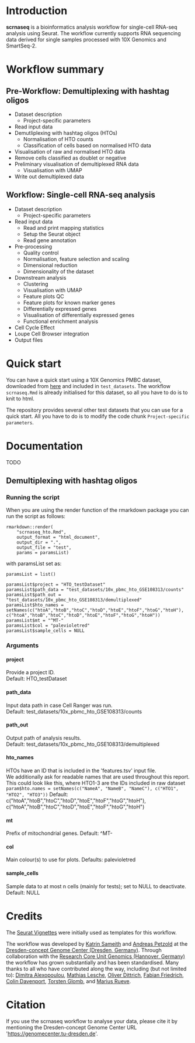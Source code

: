 # Introduction
**scrnaseq** is a bioinformatics analysis workflow for single-cell RNA-seq analysis using Seurat. The workflow currently supports RNA sequencing data derived for single samples processed with 10X Genomics and SmartSeq-2. 

# Workflow summary
## Pre-Workflow: Demultiplexing with hashtag oligos
* Dataset description
  + Project-specific parameters
* Read input data
* Demutliplexing with hashtag oligos (HTOs)
  + Normalisation of HTO counts
  + Classification of cells based on normalised HTO data
* Visualisation of raw and normalised HTO data
* Remove cells classified as doublet or negative
* Preliminary visualisation of demultiplexed RNA data
  + Visualisation with UMAP
* Write out demultiplexed data

## Workflow: Single-cell RNA-seq analysis 
* Dataset description
  + Project-specific parameters  
* Read input data  
  + Read and print mapping statistics  
  + Setup the Seurat object  
  + Read gene annotation  
* Pre-processing  
  + Quality control  
  + Normalisation, feature selection and scaling  
  + Dimensional reduction  
  + Dimensionality of the dataset  
* Downstream analysis  
  + Clustering  
  + Visualisation with UMAP  
  + Feature plots QC  
  + Feature plots for known marker genes  
  + Differentially expressed genes  
  + Visualisation of differentially expressed genes  
  + Functional enrichment analysis  
* Cell Cycle Effect  
* Loupe Cell Browser integration  
* Output files  

# Quick start
You can have a quick start using a 10X Genomics PMBC dataset, downloaded from [here](https://support.10xgenomics.com/single-cell-gene-expression/datasets/3.0.0/pbmc_1k_v3) and included in <code>test_datasets</code>. The workflow <code>scrnaseq.Rmd</code> is already initialised for this dataset, so all you have to do is to knit to html. 

The repository provides several other test datasets that you can use for a quick start. All you have to do is to modify the code chunk <code>Project-specific parameters</code>. 

# Documentation 
TODO

## Demultiplexing with hashtag oligos

### Running the script
When you are using the render function of the rmarkdown package you can run the script as follows:
```
rmarkdown::render(
    "scrnaseq_hto.Rmd",
    output_format = "html_document",
    output_dir = ".",
    output_file = "test",
    params = paramsList)
```
with paramsList set as:
```
paramsList = list()

paramsList$project = "HTO_testDataset"
paramsList$path_data = "test_datasets/10x_pbmc_hto_GSE108313/counts"
paramsList$path_out = "test_datasets/10x_pbmc_hto_GSE108313/demultiplexed"
paramsList$hto_names = setNames(c("htoA","htoB","htoC","htoD","htoE","htoF","htoG","htoH"), c("htoA","htoB","htoC","htoD","htoE","htoF","htoG","htoH"))
paramsList$mt = "^MT-"
paramsList$col = "palevioletred"
paramsList$sample_cells = NULL
```

### Arguments
#### project
Provide a project ID.  
Default: HTO_testDataset

#### path_data
Input data path in case Cell Ranger was run.  
Default: test_datasets/10x_pbmc_hto_GSE108313/counts

#### path_out
Output path of analysis results.  
Default: test_datasets/10x_pbmc_hto_GSE108313/demultiplexed

#### hto_names
HTOs have an ID that is included in the 'features.tsv' input file.  
We additionally ask for readable names that are used throughout this report.   
This could look like this, where HTO1-3 are the IDs included in raw dataset
```param$hto.names = setNames(c("NameA", "NameB", "NameC"), c("HTO1", "HTO2", "HTO3"))```
Default: c("htoA","htoB","htoC","htoD","htoE","htoF","htoG","htoH"), c("htoA","htoB","htoC","htoD","htoE","htoF","htoG","htoH")

#### mt
Prefix of mitochondrial genes.
Default: ^MT-

#### col
Main colour(s) to use for plots.
Defaults: palevioletred

#### sample_cells
Sample data to at most n cells (mainly for tests); set to NULL to deactivate.
Default: NULL

# Credits
The [Seurat Vignettes](https://satijalab.org/seurat/vignettes.html) were initially used as templates for this workflow. 

The workflow was developed by [Katrin Sameith](https://github.com/ktrns) and [Andreas Petzold](https://github.com/andpet0101) at the [Dresden-concept Genome Center (Dresden, Germany)](https://genomecenter.tu-dresden.de/about-us). Through collaboration with the [Research Core Unit Genomics (Hannover, Germany)](https://www.mhh.de/genomics) the workflow has grown substantially and has been standardised. Many thanks to all who have contributed along the way, including (but not limited to): [Dimitra Alexopoulou](https://github.com/dimialex), [Mathias Lesche](https://github.com/mlesche), [Oliver Dittrich](https://github.com/Oliver-D-B), [Fabian Friedrich](https://github.com/Colorstorm), [Colin Davenport](https://github.com/colindaven), [Torsten Glomb](https://github.com/tglomb), and [Marius Rueve](https://github.com/mariusrueve).

# Citation
If you use the scrnaseq workflow to analyse your data, please cite it by mentioning the Dresden-concept Genome Center URL 'https://genomecenter.tu-dresden.de'. 
